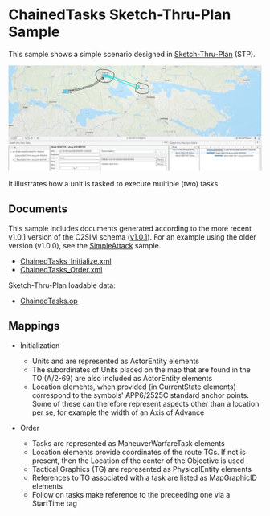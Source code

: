 # ChainedTasks Sketch-Thru-Plan Sample

This sample shows a simple scenario designed in [Sketch-Thru-Plan](http://www.hyssos.com) (STP).

![](ChainedTasks.png)

It illustrates how a unit is tasked to execute multiple (two) tasks.

        

## Documents

This sample includes documents generated according to the more recent v1.0.1 version of the C2SIM schema ([v1.0.1](https://github.com/hyssostech/OpenC2SIM.github.io/blob/master/Standard/C2SIM/Schemas/C2SIM_SMX_LOX_v1.0.1.xsd)). For an example using the older version (v1.0.0), see the [SimpleAttack](../SimpleAttack) sample.

* [ChainedTasks_Initialize.xml](./ChainedTasks_Initialize.xml)
* [ChainedTasks_Order.xml](./ChainedTasks_Order.xml)

Sketch-Thru-Plan loadable data:
* [ChainedTasks.op](./ChainedTasks.op)


## Mappings

* Initialization
    * Units and are represented as ActorEntity elements
    * The subordinates of Units placed on the map that are found in the TO (A/2-69) are also included as ActorEntity elements     
    * Location elements, when provided (in CurrentState elements) correspond to the symbols' APP6/2525C standard anchor points. Some of these can therefore represent aspects other than a location per se, for example the width of an Axis of Advance 

* Order
    * Tasks are represented as ManeuverWarfareTask elements
    * Location elements provide coordinates of the route TGs. If not is present, then the Location of the center of the Objective is used
    * Tactical Graphics (TG) are represented as PhysicalEntity elements
    * References to TG associated with a task are listed as MapGraphicID elements
    * Follow on tasks make reference to the preceeding  one via a StartTime tag

